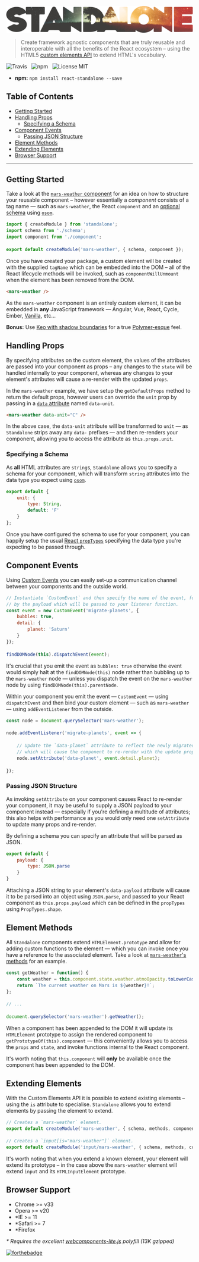 ![React Standalone](media/logo.png)

> Create framework agnostic components that are truly reusable and interoperable with all the benefits of the React ecosystem &ndash; using the HTML5 [custom elements API](https://www.w3.org/TR/custom-elements/) to extend HTML's vocabulary.

![Travis](http://img.shields.io/travis/Wildhoney/Standalone.svg?style=flat-square)
&nbsp;
![npm](http://img.shields.io/npm/v/react-standalone.svg?style=flat-square)
&nbsp;
![License MIT](http://img.shields.io/badge/license-mit-lightgrey.svg?style=flat-square)

* **npm:** `npm install react-standalone --save`

## Table of Contents

* [Getting Started](#getting-started)
* [Handling Props](#handling-props)
    * [Specifying a Schema](#specifying-a-schema)
* [Component Events](#component-events)
    * [Passing JSON Structure](#passing-json-structure)
* [Element Methods](#element-methods)
* [Extending Elements](#extending-elements)
* [Browser Support](#browser-support)
    
---

## Getting Started

Take a look at the [`mars-weather` component](example/packages/mars-weather) for an idea on how to structure your reusable component &ndash; however essentially a *component* consists of a tag name &mdash; such as `mars-weather`, the React `component` and an [optional schema](#specifying-a-schema) using [`osom`](https://github.com/Kikobeats/osom).

```javascript
import { createModule } from 'standalone';
import schema from './schema';
import component from './component';

export default createModule('mars-weather', { schema, component });

```

Once you have created your package, a custom element will be created with the supplied `tagName` which can be embedded into the DOM &ndash; all of the React lifecycle methods will be invoked, such as `componentWillUnmount` when the element has been removed from the DOM.

```html
<mars-weather />
```

As the `mars-weather` component is an entirely custom element, it can be embedded in **any** JavaScript framework &mdash; Angular, Vue, React, Cycle, Ember, [Vanilla](http://vanilla-js.com/), etc...

**Bonus:** Use [Keo with shadow boundaries](https://github.com/Wildhoney/Keo/blob/master/docs/SHADOW_DOM.md) for a true [Polymer-esque](https://www.polymer-project.org/1.0/) feel.

## Handling Props

By specifying attributes on the custom element, the values of the attributes are passed into your component as props &ndash; any changes to the `state` will be handled internally to your component, whereas any changes to your element's attributes will cause a re-render with the updated `props`.

In the `mars-weather` example, we have setup the `getDefaultProps` method to return the default props, however users can override the `unit` prop by passing in a [`data` attribute](http://html5doctor.com/html5-custom-data-attributes/) named `data-unit`.

```html
<mars-weather data-unit="C" />
```

In the above case, the `data-unit` attribute will be transformed to `unit` &mdash; as `Standalone` strips away any `data-` prefixes &mdash; and then re-renders your component, allowing you to access the attribute as `this.props.unit`.

### Specifying a Schema

As **all** HTML attributes are `string`s, `Standalone` allows you to specify a schema for your component, which will transform `string` attributes into the data type you expect using [`osom`](https://github.com/Kikobeats/osom).

```javascript
export default {
    unit: {
        type: String,
        default: 'F'
    }
};
```

Once you have configured the schema to use for your component, you can happily setup the usual [React `propTypes`](https://facebook.github.io/react/docs/reusable-components.html) specifying the data type you're expecting to be passed through.

## Component Events

Using [Custom Events](https://developer.mozilla.org/en-US/docs/Web/Guide/Events/Creating_and_triggering_events) you can easily set-up a communication channel between your components and the outside world.

```javascript
// Instantiate `CustomEvent` and then specify the name of the event, followed
// by the payload which will be passed to your listener function.
const event = new CustomEvent('migrate-planets', {
    bubbles: true,
    detail: {
        planet: 'Saturn'
    }
});

findDOMNode(this).dispatchEvent(event);
```

It's crucial that you emit the event as `bubbles: true` otherwise the event would simply halt at the `findDOMNode(this)` node rather than bubbling up to the `mars-weather` node &mdash; unless you dispatch the event on the `mars-weather` node by using `findDOMNode(this).parentNode`.

Within your component you emit the event &mdash; `CustomEvent` &mdash; using `dispatchEvent` and then bind your custom element &mdash; such as `mars-weather` &mdash; using `addEventListener` from the outside.

```javascript
const node = document.querySelector('mars-weather');

node.addEventListener('migrate-planets', event => {

    // Update the `data-planet` attribute to reflect the newly migrated planet
    // which will cause the component to re-render with the update prop.
    node.setAttribute('data-planet', event.detail.planet);

});
```

### Passing JSON Structure

As invoking `setAttribute` on your component causes React to re-render your component, it may be useful to supply a JSON payload to your component instead &mdash; especially if you're defining a multitude of attributes; this also helps with performance as you would only need one `setAttribute` to update many props and re-render.

By defining a schema you can specify an attribute that will be parsed as JSON.

```javascript
export default {
    payload: {
        type: JSON.parse
    }
}
```

Attaching a JSON string to your element's `data-payload` attribute will cause it to be parsed into an object using `JSON.parse`, and passed to your React component as `this.props.payload` which can be defined in the `propTypes` using `PropTypes.shape`.

## Element Methods

All `Standalone` components extend `HTMLElement.prototype` and allow for adding custom functions to the element &mdash; which you can invoke once you have a reference to the associated element. Take a look at [`mars-weather`'s methods](https://github.com/Wildhoney/Standalone/blob/master/example/packages/mars-weather/methods.js) for an example.

```javascript
const getWeather = function() {
    const weather = this.component.state.weather.atmoOpacity.toLowerCase();
    return `The current weather on Mars is ${weather}!`;
};

// ...

document.querySelector('mars-weather').getWeather();
```

When a component has been appended to the DOM it will update its `HTMLElement` prototype to assign the rendered component to `getPrototypeOf(this).component` &mdash; this conveniently allows you to access the `props` and `state`, and invoke functions internal to the React component.

It's worth noting that `this.component` will **only** be available once the component has been appended to the DOM.

## Extending Elements

With the Custom Elements API it is possible to extend existing elements &ndash; using the `is` attribute to specialise. `Standalone` allows you to extend elements by passing the element to extend.

```javascript
// Creates a `mars-weather` element.
export default createModule('mars-weather', { schema, methods, component });

// Creates a `input[is="mars-weather"]` element.
export default createModule('input/mars-weather', { schema, methods, component });
```

It's worth noting that when you extend a known element, your element will extend its prototype &ndash; in the case above the `mars-weather` element will extend `input` and its `HTMLInputElement` prototype.

## Browser Support

* Chrome >= v33
* Opera >= v20
* *IE >= 11
* *Safari >= 7
* *Firefox

_\* Requires the excellent [webcomponents-lite.js](https://github.com/WebComponents/webcomponentsjs) polyfill (13K gzipped)_

[![forthebadge](http://forthebadge.com/images/badges/built-with-love.svg)](http://forthebadge.com)
